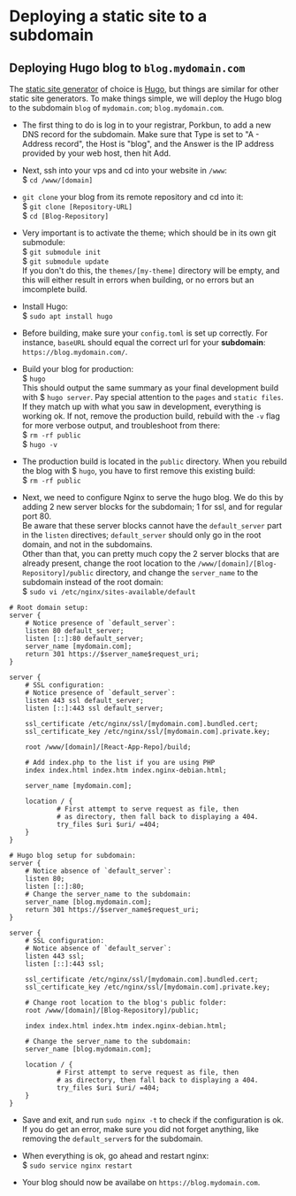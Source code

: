 # Deploying a static site to a subdomain
## Deploying Hugo blog to `blog.mydomain.com`
The [static site generator](https://www.staticgen.com/) of choice is [Hugo](https://gohugo.io/),
but things are similar for other static site generators. 
To make things simple, we will deploy the Hugo blog to the subdomain `blog` of `mydomain.com`; `blog.mydomain.com`.

* The first thing to do is log in to your registrar, Porkbun, to add a new DNS record for the subdomain.
Make sure that Type is set to "A - Address record", the Host is "blog", and the Answer is the IP address
provided by your web host, then hit Add.

* Next, ssh into your vps and cd into your website in `/www`:   
$ `cd /www/[domain]`

* `git clone` your blog from its remote repository and cd into it:  
$ `git clone [Repository-URL]`   
$ `cd [Blog-Repository]`   

* Very important is to activate the theme; which should be in its own git submodule:  
$ `git submodule init`  
$ `git submodule update`  
If you don't do this, the `themes/[my-theme]` directory will be empty, and this will either result in errors when building, or no errors but an imcomplete build.

* Install Hugo:  
$ `sudo apt install hugo`

* Before building, make sure your `config.toml` is set up correctly.
For instance, `baseURL` should equal the correct url for your **subdomain**: `https://blog.mydomain.com/`.

* Build your blog for production:  
$ `hugo`   
This should output the same summary as your final development build with $ `hugo server`.
Pay special attention to the `pages` and `static files`. If they match up with what you saw in development,
everything is working ok. If not, remove the production build, rebuild with the `-v` flag for more verbose output,
and troubleshoot from there:  
$ `rm -rf public`  
$ `hugo -v`   

* The production build is located in the `public` directory. When you rebuild the blog with $ `hugo`,
you have to first remove this existing build:  
$ `rm -rf public`

* Next, we need to configure Nginx to serve the hugo blog. We do this by adding 2 new server blocks for the subdomain;
1 for ssl, and for regular port 80.   
Be aware that these server blocks cannot have the `default_server` part in the `listen` directives;
`default_server` should only go in the root domain, and not in the subdomains.   
Other than that, you can pretty much copy the 2 server blocks that are already present,
change the root location to the `/www/[domain]/[Blog-Repository]/public` directory,
and change the `server_name` to the subdomain instead of the root domain:   
$ `sudo vi /etc/nginx/sites-available/default`  
```
# Root domain setup:
server {
    # Notice presence of `default_server`:
    listen 80 default_server;
    listen [::]:80 default_server;
    server_name [mydomain.com];
    return 301 https://$server_name$request_uri;
}

server {
    # SSL configuration:
    # Notice presence of `default_server`:
    listen 443 ssl default_server;
    listen [::]:443 ssl default_server;

    ssl_certificate /etc/nginx/ssl/[mydomain.com].bundled.cert;
    ssl_certificate_key /etc/nginx/ssl/[mydomain.com].private.key;

    root /www/[domain]/[React-App-Repo]/build;

    # Add index.php to the list if you are using PHP
    index index.html index.htm index.nginx-debian.html;

    server_name [mydomain.com];

    location / {
            # First attempt to serve request as file, then
            # as directory, then fall back to displaying a 404.
            try_files $uri $uri/ =404;
    }
}

# Hugo blog setup for subdomain:
server {
    # Notice absence of `default_server`:
    listen 80;
    listen [::]:80;
    # Change the server_name to the subdomain:
    server_name [blog.mydomain.com];
    return 301 https://$server_name$request_uri;
}

server {
    # SSL configuration:
    # Notice absence of `default_server`:
    listen 443 ssl;
    listen [::]:443 ssl;

    ssl_certificate /etc/nginx/ssl/[mydomain.com].bundled.cert;
    ssl_certificate_key /etc/nginx/ssl/[mydomain.com].private.key;

    # Change root location to the blog's public folder:
    root /www/[domain]/[Blog-Repository]/public;

    index index.html index.htm index.nginx-debian.html;

    # Change the server_name to the subdomain:
    server_name [blog.mydomain.com];

    location / {
            # First attempt to serve request as file, then
            # as directory, then fall back to displaying a 404.
            try_files $uri $uri/ =404;
    }
}
```

* Save and exit, and run `sudo nginx -t` to check if the configuration is ok.
If you do get an error, make sure you did not forget anything, like removing the `default_server`s for the subdomain.

* When everything is ok, go ahead and restart nginx:   
$ `sudo service nginx restart`

* Your blog should now be availabe on `https://blog.mydomain.com`.
